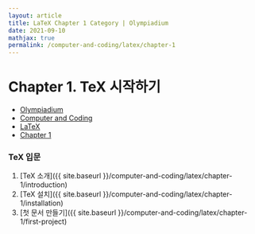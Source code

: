 ```yaml
---
layout: article
title: LaTeX Chapter 1 Category | Olympiadium
date: 2021-09-10
mathjax: true
permalink: /computer-and-coding/latex/chapter-1
---
```

# Chapter 1. TeX 시작하기
<ul class="breadcrumb">
	<li><a href="{{ site.baseurl }}/">Olympiadium</a></li> 
	<li><a href="{{ site.baseurl }}/computer-and-coding/">Computer and Coding</a></li> 
	<li><a href="{{ site.baseurl }}/computer-and-coding/latex/">LaTeX</a></li>
	<li><a href="{{ site.baseurl }}/computer-and-coding/latex/chapter-1">Chapter 1</a></li>
</ul>

### TeX 입문
1. [TeX 소개]({{ site.baseurl }}/computer-and-coding/latex/chapter-1/introduction)
1. [TeX 설치]({{ site.baseurl }}/computer-and-coding/latex/chapter-1/installation)
1. [첫 문서 만들기]({{ site.baseurl }}/computer-and-coding/latex/chapter-1/first-project)